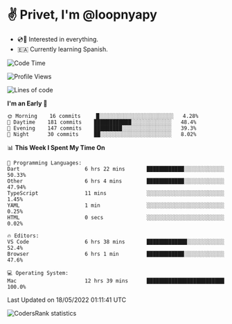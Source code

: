 # ✌️ Privet, I'm @loopnyapy

- 💿📀 Interested in everything.
- 🇪🇦 Currently learning Spanish.

<!--START_SECTION:waka-->
![Code Time](http://img.shields.io/badge/Code%20Time-0%20secs-blue)

![Profile Views](http://img.shields.io/badge/Profile%20Views-20-blue)

![Lines of code](https://img.shields.io/badge/From%20Hello%20World%20I%27ve%20Written-134%20Thousand%20lines%20of%20code-blue)

**I'm an Early 🐤** 

```text
🌞 Morning    16 commits     █░░░░░░░░░░░░░░░░░░░░░░░░   4.28% 
🌆 Daytime    181 commits    ████████████░░░░░░░░░░░░░   48.4% 
🌃 Evening    147 commits    █████████░░░░░░░░░░░░░░░░   39.3% 
🌙 Night      30 commits     ██░░░░░░░░░░░░░░░░░░░░░░░   8.02%

```


📊 **This Week I Spent My Time On** 

```text
💬 Programming Languages: 
Dart                     6 hrs 22 mins       ████████████░░░░░░░░░░░░░   50.33% 
Other                    6 hrs 4 mins        ████████████░░░░░░░░░░░░░   47.94% 
TypeScript               11 mins             ░░░░░░░░░░░░░░░░░░░░░░░░░   1.45% 
YAML                     1 min               ░░░░░░░░░░░░░░░░░░░░░░░░░   0.25% 
HTML                     0 secs              ░░░░░░░░░░░░░░░░░░░░░░░░░   0.02%

🔥 Editors: 
VS Code                  6 hrs 38 mins       █████████████░░░░░░░░░░░░   52.4% 
Browser                  6 hrs 1 min         ████████████░░░░░░░░░░░░░   47.6%

💻 Operating System: 
Mac                      12 hrs 39 mins      █████████████████████████   100.0%

```


 Last Updated on 18/05/2022 01:11:41 UTC
<!--END_SECTION:waka-->

![CodersRank statistics](https://cr-ss-service.azurewebsites.net/api/ScreenShot?widget=summary&username=loopnyapy)
